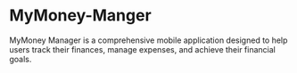 # MyMoney-Manger
MyMoney Manager is a comprehensive mobile application designed to help users track their finances, manage expenses, and achieve their financial goals.
